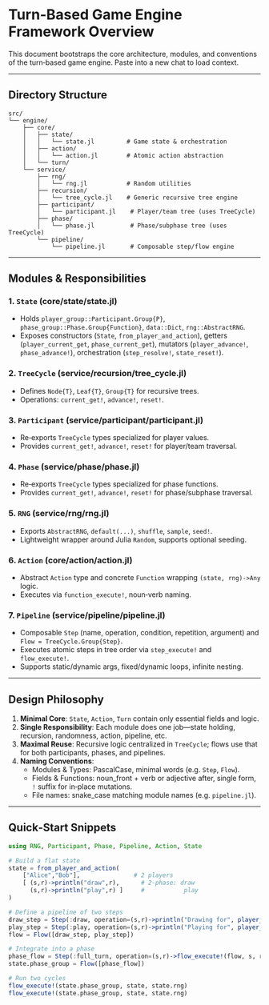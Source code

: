 # Turn‑Based Game Engine Framework Overview

This document bootstraps the core architecture, modules, and conventions of the turn‑based game engine. Paste into a new chat to load context.

---

## Directory Structure
```
src/
└── engine/
    ├── core/
    │   ├── state/
    │   │   └── state.jl         # Game state & orchestration
    │   ├── action/
    │   │   └── action.jl        # Atomic action abstraction
    │   └── turn/
    └── service/
        ├── rng/
        │   └── rng.jl           # Random utilities
        ├── recursion/
        │   └── tree_cycle.jl    # Generic recursive tree engine
        ├── participant/
        │   └── participant.jl    # Player/team tree (uses TreeCycle)
        ├── phase/
        │   └── phase.jl          # Phase/subphase tree (uses TreeCycle)
        └── pipeline/
            └── pipeline.jl       # Composable step/flow engine
```

---

## Modules & Responsibilities

### 1. `State` (core/state/state.jl)
- Holds `player_group::Participant.Group{P}`, `phase_group::Phase.Group{Function}`, `data::Dict`, `rng::AbstractRNG`.
- Exposes constructors (`State`, `from_player_and_action`), getters (`player_current_get`, `phase_current_get`), mutators (`player_advance!`, `phase_advance!`), orchestration (`step_resolve!`, `state_reset!`).

### 2. `TreeCycle` (service/recursion/tree_cycle.jl)
- Defines `Node{T}`, `Leaf{T}`, `Group{T}` for recursive trees.
- Operations: `current_get!`, `advance!`, `reset!`.

### 3. `Participant` (service/participant/participant.jl)
- Re‑exports `TreeCycle` types specialized for player values.
- Provides `current_get!`, `advance!`, `reset!` for player/team traversal.

### 4. `Phase` (service/phase/phase.jl)
- Re‑exports `TreeCycle` types specialized for phase functions.
- Provides `current_get!`, `advance!`, `reset!` for phase/subphase traversal.

### 5. `RNG` (service/rng/rng.jl)
- Exports `AbstractRNG`, `default(...)`, `shuffle`, `sample`, `seed!`.
- Lightweight wrapper around Julia `Random`, supports optional seeding.

### 6. `Action` (core/action/action.jl)
- Abstract `Action` type and concrete `Function` wrapping `(state, rng)->Any` logic.
- Executes via `function_execute!`, noun‑verb naming.

### 7. `Pipeline` (service/pipeline/pipeline.jl)
- Composable `Step` (name, operation, condition, repetition, argument) and `Flow = TreeCycle.Group{Step}`.
- Executes atomic steps in tree order via `step_execute!` and `flow_execute!`.
- Supports static/dynamic args, fixed/dynamic loops, infinite nesting.

---

## Design Philosophy
1. **Minimal Core**: `State`, `Action`, `Turn` contain only essential fields and logic.  
2. **Single Responsibility**: Each module does one job—state holding, recursion, randomness, action, pipeline, etc.  
3. **Maximal Reuse**: Recursive logic centralized in `TreeCycle`; flows use that for both participants, phases, and pipelines.  
4. **Naming Conventions**:  
   - Modules & Types: PascalCase, minimal words (e.g. `Step`, `Flow`).  
   - Fields & Functions: noun_front + verb or adjective after, single form, `!` suffix for in‑place mutations.  
   - File names: snake_case matching module names (e.g. `pipeline.jl`).

---

## Quick‑Start Snippets

```julia
using RNG, Participant, Phase, Pipeline, Action, State

# Build a flat state
state = from_player_and_action(
    ["Alice","Bob"],               # 2 players
    [ (s,r)->println("draw",r),      # 2-phase: draw
      (s,r)->println("play",r) ]     #           play
)

# Define a pipeline of two steps
draw_step = Step(:draw, operation=(s,r)->println("Drawing for", player_current_get(s)))
play_step = Step(:play, operation=(s,r)->println("Playing for", player_current_get(s)))
flow = Flow([draw_step, play_step])

# Integrate into a phase
phase_flow = Step(:full_turn, operation=(s,r)->flow_execute!(flow, s, r))
state.phase_group = Flow([phase_flow])

# Run two cycles
flow_execute!(state.phase_group, state, state.rng)
flow_execute!(state.phase_group, state, state.rng)
```